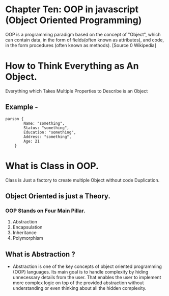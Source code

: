 # Chapter Ten: OOP in javascript (Object Oriented Programming)

OOP is a programming paradigm based on the concept of "Object", which can contain data, in the form of fields(often known as attributes), and code, in the form procedures (often known as methods). [Source 0 Wikipedia]

# How to Think Everything as An Object.
Everything which Takes Multiple Properties to Describe is an Object
## Example -
    parson {
            Name: "something",
            Status: "something",
            Education: "something",
            Address: "something",
            Age: 21
        }

# What is Class in OOP.
Class is Just a factory to create multiple Object without code Duplication.

## Object Oriented is just a Theory.
### OOP Stands on Four Main Pillar.
1. Abstraction
2. Encapsulation
3. Inheritance
4. Polymorphism

## What is Abstraction ?
- Abstraction is one of the key concepts of object oriented programming (OOP) languages. Its main goal is to handle complexity by hiding unnecessary details from the user. That enables the user to implement more complex logic on top of the provided abstraction without understanding or even thinking about all the hidden complexity.

